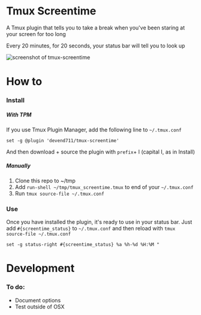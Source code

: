 # Tmux Screentime

A Tmux plugin that tells you to take a break when you've been staring at your screen for too long

Every 20 minutes, for 20 seconds, your status bar will tell you to look up

![screenshot of tmux-screentime](https://user-images.githubusercontent.com/4107518/27671637-13f37dfa-5c63-11e7-8775-0aa6acaece7f.png)

# How to

### Install
##### With TPM
If you use Tmux Plugin Manager, add the following line to `~/.tmux.conf`

```
set -g @plugin 'devend711/tmux-screentime'
```

And then download + source the plugin with `prefix`+ I (capital I, as in Install)

##### Manually
1. Clone this repo to ~/tmp
2. Add `run-shell ~/tmp/tmux_screentime.tmux` to end of your `~/.tmux.conf`
3. Run `tmux source-file ~/.tmux.conf`

### Use
Once you have installed the plugin, it's ready to use in your status bar. Just add `#{screentime_status}` to `~/.tmux.conf` and then reload with `tmux source-file ~/.tmux.conf`

```
set -g status-right #{screentime_status} %a %h-%d %H:%M "
``` 

# Development
### To do:
- Document options
- Test outside of OSX 
